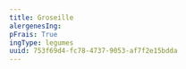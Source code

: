 ```yaml
---
title: Groseille
alergenesIng:
pFrais: True
ingType: legumes
uuid: 753f69d4-fc78-4737-9053-af7f2e15bdda
---
```

